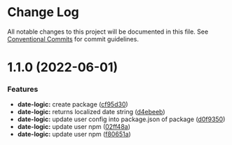 # Change Log

All notable changes to this project will be documented in this file.
See [Conventional Commits](https://conventionalcommits.org) for commit guidelines.

# 1.1.0 (2022-06-01)


### Features

* **date-logic:** create package ([cf95d30](https://github.com/benriquezm/monorepo/commit/cf95d30cc9e3f0d48687d0a553dfde5f40b4d617))
* **date-logic:** returns localized date string ([d4ebeeb](https://github.com/benriquezm/monorepo/commit/d4ebeeb46333ba907d5368a224ca15bb1245d2fe))
* **date-logic:** update user config into package.json of package ([d0f9350](https://github.com/benriquezm/monorepo/commit/d0f9350e3af0f0c42f342e2d3006afee96823968))
* **date-logic:** update user npm ([02ff48a](https://github.com/benriquezm/monorepo/commit/02ff48a03eeaa78b6941eecea2a05f88832d5522))
* **date-logic:** update user npm ([f80651a](https://github.com/benriquezm/monorepo/commit/f80651a27f6abf1491e9617b7bf51b847d7bcc08))
